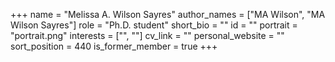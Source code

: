 +++
name = "Melissa A. Wilson Sayres"
author_names = ["MA Wilson", "MA Wilson Sayres"]
role = "Ph.D. student"
short_bio = ""
id = ""
portrait = "portrait.png"
interests = ["", ""]
cv_link = ""
personal_website = ""
sort_position = 440
is_former_member = true
+++

